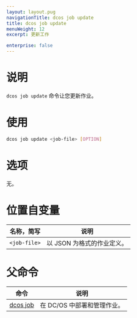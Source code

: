 ```yaml
---
layout: layout.pug
navigationTitle: dcos job update
title: dcos job update
menuWeight: 12
excerpt: 更新工作

enterprise: false
---
```


  
# 说明
`dcos job update` 命令让您更新作业。

# 使用

```bash
dcos job update <job-file> [OPTION]
```

# 选项

无。

# 位置自变量

| 名称，简写 | 说明 |
|---------|-------------|
| `<job-file>` | 以 JSON 为格式的作业定义。|

# 父命令

| 命令 | 说明 |
|---------|-------------|
|  [dcos job](/1.11/cli/command-reference/dcos-job/)  | 在 DC/OS 中部署和管理作业。|


